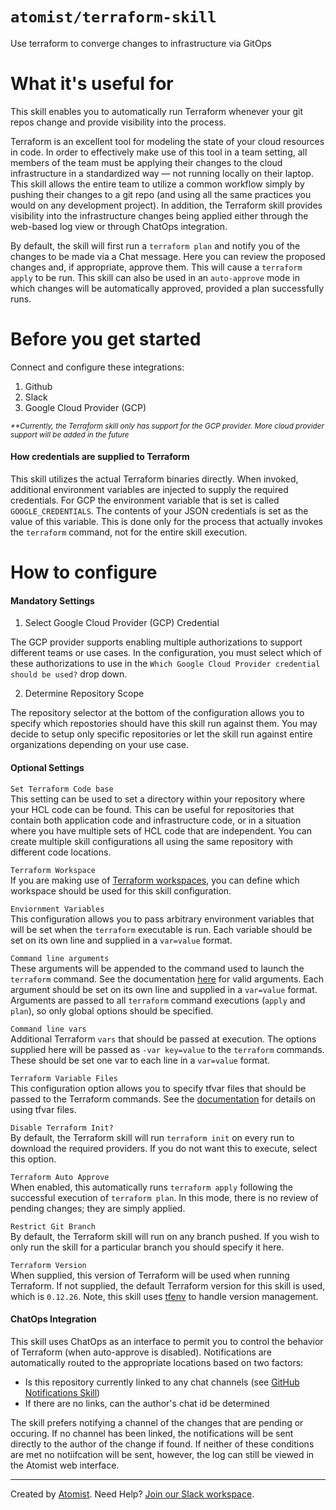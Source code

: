 # `atomist/terraform-skill`

<!---atomist-skill-description:start--->

Use terraform to converge changes to infrastructure via GitOps

<!---atomist-skill-description:end--->

<!---atomist-skill-readme:start--->

# What it's useful for

This skill enables you to automatically run Terraform whenever your git repos
change and provide visibility into the process.

Terraform is an excellent tool for modeling the state of your cloud resources in
code. In order to effectively make use of this tool in a team setting, all
members of the team must be applying their changes to the cloud infrastructure
in a standardized way — not running locally on their laptop. This skill allows
the entire team to utilize a common workflow simply by pushing their changes to
a git repo (and using all the same practices you would on any development
project). In addition, the Terraform skill provides visibility into the
infrastructure changes being applied either through the web-based log view or
through ChatOps integration.

By default, the skill will first run a `terraform plan` and notify you of the
changes to be made via a Chat message. Here you can review the proposed changes
and, if appropriate, approve them. This will cause a `terraform apply` to be
run. This skill can also be used in an `auto-approve` mode in which changes will
be automatically approved, provided a plan successfully runs.

# Before you get started

Connect and configure these integrations:

1. Github
1. Slack
1. Google Cloud Provider (GCP)

<sup>_\*\*Currently, the Terraform skill only has support for the GCP provider.
More cloud provider support will be added in the future_</sup>

#### How credentials are supplied to Terraform

This skill utilizes the actual Terraform binaries directly. When invoked,
additional environment variables are injected to supply the required
credentials. For GCP the environment variable that is set is called
`GOOGLE_CREDENTIALS`. The contents of your JSON credentials is set as the value
of this variable. This is done only for the process that actually invokes the
`terraform` command, not for the entire skill execution.

# How to configure

#### Mandatory Settings

1. Select Google Cloud Provider (GCP) Credential

The GCP provider supports enabling multiple authorizations to support different
teams or use cases. In the configuration, you must select which of these
authorizations to use in the
`Which Google Cloud Provider credential should be used?` drop down.

2. Determine Repository Scope

The repository selector at the bottom of the configuration allows you to specify
which repostories should have this skill run against them. You may decide to
setup only specific repositories or let the skill run against entire
organizations depending on your use case.

#### Optional Settings

`Set Terraform Code base`  
This setting can be used to set a directory within your repository where your
HCL code can be found. This can be useful for repositories that contain both
application code and infrastructure code, or in a situation where you have
multiple sets of HCL code that are independent. You can create multiple skill
configurations all using the same repository with different code locations.

`Terraform Workspace`  
If you are making use of
[Terraform workspaces](https://www.terraform.io/docs/state/workspaces.html), you
can define which workspace should be used for this skill configuration.

`Enviornment Variables`  
This configuration allows you to pass arbitrary environment variables that will
be set when the `terraform` executable is run. Each variable should be set on
its own line and supplied in a `var=value` format.

`Command line arguments`  
These arguments will be appended to the command used to launch the `terraform`
command. See the documentation
[here](https://www.terraform.io/docs/commands/index.html) for valid arguments.
Each argument should be set on its own line and supplied in a `var=value`
format. Arguments are passed to all `terraform` command executions (`apply` and
`plan`), so only global options should be specified.

`Command line vars`  
Additional Terraform `vars` that should be passed at execution. The options
supplied here will be passed as `-var key=value` to the `terraform` commands.
These should be set one var to each line in a `var=value` format.

`Terraform Variable Files`  
This configuration option allows you to specify tfvar files that should be
passed to the Terraform commands. See the
[documentation](https://www.terraform.io/docs/configuration/variables.html#variable-definitions-tfvars-files)
for details on using tfvar files.

`Disable Terraform Init?`  
By default, the Terraform skill will run `terraform init` on every run to
download the required providers. If you do not want this to execute, select this
option.

`Terraform Auto Approve`  
When enabled, this automatically runs `terraform apply` following the successful
execution of `terraform plan`. In this mode, there is no review of pending
changes; they are simply applied.

`Restrict Git Branch`  
By default, the Terraform skill will run on any branch pushed. If you wish to
only run the skill for a particular branch you should specify it here.

`Terraform Version`  
When supplied, this version of Terraform will be used when running Terraform. If
not supplied, the default Terraform version for this skill is used, which is
`0.12.26`. Note, this skill uses [tfenv](https://github.com/tfutils/tfenv) to
handle version management.

#### ChatOps Integration

This skill uses ChatOps as an interface to permit you to control the behavior of
Terraform (when auto-approve is disabled). Notifications are automatically
routed to the appropriate locations based on two factors:

-   Is this repository currently linked to any chat channels (see
    [GitHub Notifications Skill](https://go.atomist.com/catalog/skills/atomist/github-notifications-skill))
-   If there are no links, can the author's chat id be determined

The skill prefers notifying a channel of the changes that are pending or
occuring. If no channel has been linked, the notifications will be sent directly
to the author of the change if found. If neither of these conditions are met no
notiifcation will be sent, however, the log can still be viewed in the Atomist
web interface.

<!---atomist-skill-readme:end--->

---

Created by [Atomist][atomist]. Need Help? [Join our Slack workspace][slack].

[atomist]: https://atomist.com/ "Atomist - How Teams Deliver Software"
[slack]: https://join.atomist.com/ "Atomist Community Slack"
